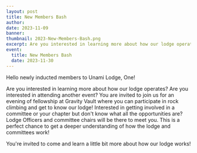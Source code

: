```yaml
---
layout: post
title: New Members Bash
author:
date: 2023-11-09
banner:
thumbnail: 2023-New-Members-Bash.png
excerpt: Are you interested in learning more about how our lodge operates?
event:
  title: New Members Bash
  date: 2023-11-30
---
```


Hello newly inducted members to Unami Lodge, One!

Are you interested in learning more about how our lodge operates? Are you interested in attending another event? You are invited to join us for an evening of fellowship at Gravity Vault where you can participate in rock climbing and get to know our lodge! Interested in getting involved in a committee or your chapter but don't know what all the opportunities are? Lodge Officers and committee chairs will be there to meet you. This is a perfect chance to get a deeper understanding of how the lodge and committees work!

You're invited to come and learn a little bit more about how our lodge works!
